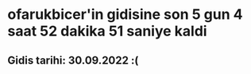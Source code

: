 # ofarukbicer'in gidisine son 5 gun 4 saat 52 dakika 51 saniye kaldi

## Gidis tarihi: 30.09.2022 :(